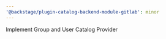 ```yaml
---
'@backstage/plugin-catalog-backend-module-gitlab': minor
---
```


Implement Group and User Catalog Provider
